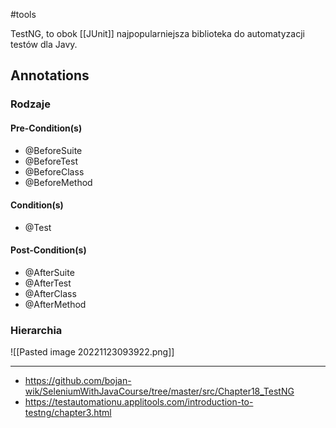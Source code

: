 #tools 

TestNG, to obok [[JUnit]] najpopularniejsza biblioteka do automatyzacji testów dla Javy.

## Annotations

### Rodzaje

#### Pre-Condition(s)
- @BeforeSuite
- @BeforeTest
- @BeforeClass
- @BeforeMethod

#### Condition(s)
- @Test

#### Post-Condition(s)
- @AfterSuite
- @AfterTest
- @AfterClass
- @AfterMethod

### Hierarchia

![[Pasted image 20221123093922.png]]

---
- https://github.com/bojan-wik/SeleniumWithJavaCourse/tree/master/src/Chapter18_TestNG
- https://testautomationu.applitools.com/introduction-to-testng/chapter3.html